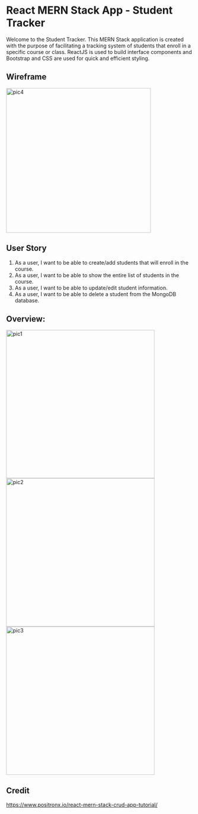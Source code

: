 # React MERN Stack App - Student Tracker

Welcome to the Student Tracker. This MERN Stack application is created with the purpose of facilitating a tracking system of students that enroll in a specific course or class. ReactJS is used to build interface components and Bootstrap and CSS are used for quick and efficient styling. 

## Wireframe

<img width="390" alt="pic4" src="https://user-images.githubusercontent.com/57623682/208761997-1ea69f26-b604-458d-89fc-b24d2085b167.PNG">

## User Story

1. As a user, I want to be able to create/add students that will enroll in the course.
2. As a user, I want to be able to show the entire list of students in the course.
3. As a user, I want to be able to update/edit student information.
4. As a user, I want to be able to delete a student from the MongoDB database. 

## Overview:
<img width="400" alt="pic1" src="https://user-images.githubusercontent.com/57623682/208758267-f69c4164-e517-4685-aa08-e998ef805502.PNG">
<img width="400" alt="pic2" src="https://user-images.githubusercontent.com/57623682/208758277-58450190-0981-47cd-a8dc-1937ae18193a.PNG">
<img width="400" alt="pic3" src="https://user-images.githubusercontent.com/57623682/208758296-bc6925b9-0b69-4c31-83ec-b6e8b52a6cab.PNG">


## Credit

https://www.positronx.io/react-mern-stack-crud-app-tutorial/
